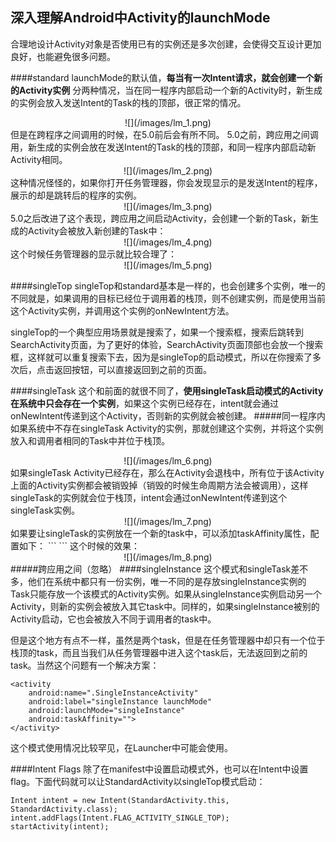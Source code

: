 ﻿
## 深入理解Android中Activity的launchMode

合理地设计Activity对象是否使用已有的实例还是多次创建，会使得交互设计更加良好，也能避免很多问题。

####standard
launchMode的默认值，**每当有一次Intent请求，就会创建一个新的Activity实例**
分两种情况，当在同一程序内部启动一个新的Activity时，新生成的实例会放入发送Intent的Task的栈的顶部，很正常的情况。
<center>
![](/images/lm_1.png)
</center>
但是在跨程序之间调用的时候，在5.0前后会有所不同。
5.0之前，跨应用之间调用，新生成的实例会放在发送Intent的Task的栈的顶部，和同一程序内部启动新Activity相同。
<center>
![](/images/lm_2.png)
</center>
这种情况怪怪的，如果你打开任务管理器，你会发现显示的是发送Intent的程序，展示的却是跳转后的程序的实例。
<center>
![](/images/lm_3.png)
</center>
5.0之后改进了这个表现，跨应用之间启动Activity，会创建一个新的Task，新生成的Activity会被放入新创建的Task中：
<center>
![](/images/lm_4.png)
</center>
这个时候任务管理器的显示就比较合理了：
<center>
![](/images/lm_5.png)
</center>

####singleTop
singleTop和standard基本是一样的，也会创建多个实例，唯一的不同就是，如果调用的目标已经位于调用着的栈顶，则不创建实例，而是使用当前这个Activity实例，并调用这个实例的onNewIntent方法。

singleTop的一个典型应用场景就是搜索了，如果一个搜索框，搜索后跳转到SearchActivity页面，为了更好的体验，SearchActivity页面顶部也会放一个搜索框，这样就可以重复搜索下去，因为是singleTop的启动模式，所以在你搜索了多次后，点击返回按钮，可以直接返回到之前的页面。

####singleTask
这个和前面的就很不同了，**使用singleTask启动模式的Activity在系统中只会存在一个实例**，如果这个实例已经存在，intent就会通过onNewIntent传递到这个Activity，否则新的实例就会被创建。
#####同一程序内
如果系统中不存在singleTask Activity的实例，那就创建这个实例，并将这个实例放入和调用者相同的Task中并位于栈顶。
<center>
![](/images/lm_6.png)
</center>
如果singleTask Activity已经存在，那么在Activity会退栈中，所有位于该Activity上面的Activity实例都会被销毁掉（销毁的时候生命周期方法会被调用），这样singleTask的实例就会位于栈顶，intent会通过onNewIntent传递到这个singleTask实例。
<center>
![](/images/lm_7.png)
</center>
如果要让singleTask的实例放在一个新的task中，可以添加taskAffinity属性，配置如下：
```
<activity 
    android:name=".SingleTaskActivity" 
    android:label="singleTask launchMode" 
    android:launchMode="singleTask" 
    android:taskAffinity=""> 
</activity>
```
这个时候的效果：
<center>
![](/images/lm_8.png)
</center>
#####跨应用之间（忽略）
####singleInstance
这个模式和singleTask差不多，他们在系统中都只有一份实例，唯一不同的是存放singleInstance实例的Task只能存放一个该模式的Activity实例。如果从singleInstance实例启动另一个Activity，则新的实例会被放入其它task中。同样的，如果singleInstance被别的Activity启动，它也会被放入不同于调用者的task中。

但是这个地方有点不一样，虽然是两个task，但是在任务管理器中却只有一个位于栈顶的task，而且当我们从任务管理器中进入这个task后，无法返回到之前的task。当然这个问题有一个解决方案：
```
<activity 
    android:name=".SingleInstanceActivity" 
    android:label="singleInstance launchMode" 
    android:launchMode="singleInstance" 
    android:taskAffinity=""> 
</activity>
```
这个模式使用情况比较罕见，在Launcher中可能会使用。

####Intent Flags
除了在manifest中设置启动模式外，也可以在Intent中设置flag。下面代码就可以让StandardActivity以singleTop模式启动：
```
Intent intent = new Intent(StandardActivity.this, StandardActivity.class);
intent.addFlags(Intent.FLAG_ACTIVITY_SINGLE_TOP); 
startActivity(intent);
```








